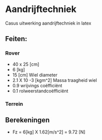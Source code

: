 # Aandrijftechniek
Casus uitwerking aandrijftechniek in latex



## Feiten:
### Rover
- 40 x 25 [cm]
- 6 [kg]
- 15 [cm] Wiel diameter
- 2.1 X 10 -3 [kgm^2] Massa traagheid wiel
- 0.9 wrijvings coëfficiënt
- 0.1 rolweerstandcoëfficiënt

### Terrein

## Berekeningen
- Fz = 6[kg] X 1.62[m/s^2] = 9.72 [N]

